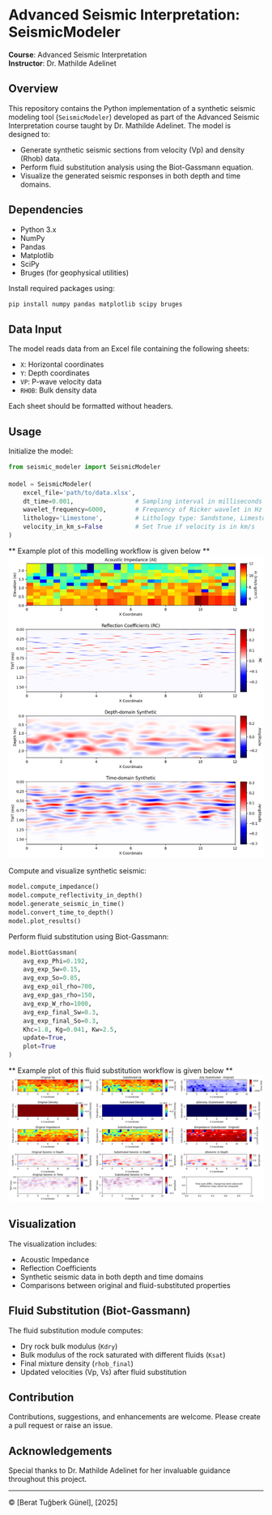 # Advanced Seismic Interpretation: SeismicModeler

**Course**: Advanced Seismic Interpretation  
**Instructor**: Dr. Mathilde Adelinet  

## Overview

This repository contains the Python implementation of a synthetic seismic modeling tool (`SeismicModeler`) developed as part of the Advanced Seismic Interpretation course taught by Dr. Mathilde Adelinet. The model is designed to:

- Generate synthetic seismic sections from velocity (Vp) and density (Rhob) data.
- Perform fluid substitution analysis using the Biot-Gassmann equation.
- Visualize the generated seismic responses in both depth and time domains.

## Dependencies

- Python 3.x
- NumPy
- Pandas
- Matplotlib
- SciPy
- Bruges (for geophysical utilities)

Install required packages using:

```bash
pip install numpy pandas matplotlib scipy bruges
```

## Data Input

The model reads data from an Excel file containing the following sheets:

- `X`: Horizontal coordinates
- `Y`: Depth coordinates
- `VP`: P-wave velocity data
- `RHOB`: Bulk density data

Each sheet should be formatted without headers.

## Usage

Initialize the model:

```python
from seismic_modeler import SeismicModeler

model = SeismicModeler(
    excel_file='path/to/data.xlsx',
    dt_time=0.001,                 # Sampling interval in milliseconds
    wavelet_frequency=6000,        # Frequency of Ricker wavelet in Hz
    lithology='Limestone',         # Lithology type: Sandstone, Limestone, Dolomite
    velocity_in_km_s=False         # Set True if velocity is in km/s
)
```

** Example plot of this modelling workflow is given below **
![Modelling Result](initial.png)

Compute and visualize synthetic seismic:

```python
model.compute_impedance()
model.compute_reflectivity_in_depth()
model.generate_seismic_in_time()
model.convert_time_to_depth()
model.plot_results()
```

Perform fluid substitution using Biot-Gassmann:

```python
model.BiottGassman(
    avg_exp_Phi=0.192,
    avg_exp_Sw=0.15,
    avg_exp_So=0.85,
    avg_exp_oil_rho=700,
    avg_exp_gas_rho=150,
    avg_exp_W_rho=1000,
    avg_exp_final_Sw=0.3,
    avg_exp_final_So=0.3,
    Khc=1.8, Kg=0.041, Kw=2.5,
    update=True,
    plot=True
)
```

** Example plot of this fluid substitution workflow is given below **
![Comparison Result](comparison.png)

## Visualization

The visualization includes:

- Acoustic Impedance
- Reflection Coefficients
- Synthetic seismic data in both depth and time domains
- Comparisons between original and fluid-substituted properties

## Fluid Substitution (Biot-Gassmann)

The fluid substitution module computes:

- Dry rock bulk modulus (`Kdry`)
- Bulk modulus of the rock saturated with different fluids (`Ksat`)
- Final mixture density (`rhob_final`)
- Updated velocities (Vp, Vs) after fluid substitution

## Contribution

Contributions, suggestions, and enhancements are welcome. Please create a pull request or raise an issue.

## Acknowledgements

Special thanks to Dr. Mathilde Adelinet for her invaluable guidance throughout this project.

---

© [Berat Tuğberk Günel], [2025]

